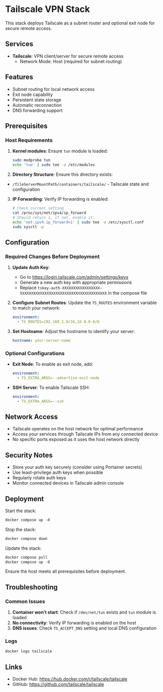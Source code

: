 # Tailscale VPN Stack

This stack deploys Tailscale as a subnet router and optional exit node for secure remote access.

## Services

- **Tailscale**: VPN client/server for secure remote access
  - Network Mode: Host (required for subnet routing)

## Features

- Subnet routing for local network access
- Exit node capability
- Persistent state storage
- Automatic reconnection
- DNS forwarding support

## Prerequisites

### Host Requirements
1. **Kernel modules**: Ensure `tun` module is loaded:
   ```bash
   sudo modprobe tun
   echo 'tun' | sudo tee -a /etc/modules
   ```

2. **Directory Structure**: Ensure this directory exists:
  - `/fileServerMountPath/containers/tailscale/` - Tailscale state and configuration

3. **IP Forwarding**: Verify IP forwarding is enabled:
   ```bash
   # Check current setting
   cat /proc/sys/net/ipv4/ip_forward
   # Should return 1, if not, enable it:
   echo 'net.ipv4.ip_forward=1' | sudo tee -a /etc/sysctl.conf
   sudo sysctl -p
   ```

## Configuration

### Required Changes Before Deployment

1. **Update Auth Key**: 
   - Go to https://login.tailscale.com/admin/settings/keys
   - Generate a new auth key with appropriate permissions
   - Replace `tskey-auth-XXXXXXXXXXXXXXXXX-XXXXXXXXXXXXXXXXXXXXXXXXXXXXXXXXXXXXXXX` in the compose file

2. **Configure Subnet Routes**: Update the `TS_ROUTES` environment variable to match your network:
   ```yaml
   environment:
     - TS_ROUTES=192.168.1.0/24,10.0.0.0/8
   ```

3. **Set Hostname**: Adjust the hostname to identify your server:
   ```yaml
   hostname: your-server-name
   ```

### Optional Configurations

- **Exit Node**: To enable as exit node, add:
  ```yaml
  environment:
    - TS_EXTRA_ARGS=--advertise-exit-node
  ```

- **SSH Server**: To enable Tailscale SSH:
  ```yaml
  environment:
    - TS_EXTRA_ARGS=--ssh
  ```

## Network Access

- Tailscale operates on the host network for optimal performance
- Access your services through Tailscale IPs from any connected device
- No specific ports exposed as it uses the host network directly

## Security Notes

- Store your auth key securely (consider using Portainer secrets)
- Use least-privilege auth keys when possible
- Regularly rotate auth keys
- Monitor connected devices in Tailscale admin console

## Deployment

Start the stack:

```powershell
docker compose up -d
```

Stop the stack:

```powershell
docker compose down
```

Update the stack:

```powershell
docker compose pull
docker compose up -d
```

Ensure the host meets all prerequisites before deployment.

## Troubleshooting

### Common Issues

1. **Container won't start**: Check if `/dev/net/tun` exists and `tun` module is loaded
2. **No connectivity**: Verify IP forwarding is enabled on the host
3. **DNS issues**: Check `TS_ACCEPT_DNS` setting and local DNS configuration

### Logs
```bash
docker logs tailscale
```

## Links

- Docker Hub: https://hub.docker.com/r/tailscale/tailscale
- GitHub: https://github.com/tailscale/tailscale
